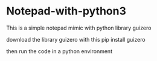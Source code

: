 # Notepad-with-python3
This is a simple notepad mimic with python library guizero

download the library guizero with this
pip install guizero

then run the code in a python environment
